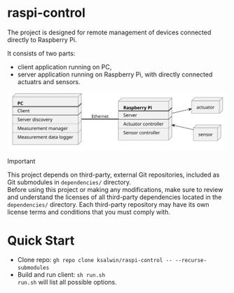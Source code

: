 # raspi-control
The project is designed for remote management of devices connected directly to Raspberry
Pi.

It consists of two parts:
- client application running on PC,
- server application running on Raspberry Pi, with directly connected actuatrs and
sensors.

<div align="center">
  <img src="doc/system_topology.svg" alt="Diagram">
</div>

> [!IMPORTANT]
> This project depends on third-party, external Git repositories, included as Git
submodules in `dependencies/` directory.  
> Before using this project or making any modifications, make sure to review and
understand the licenses of all third-party dependencies located in the `dependencies/`
directory. Each third-party repository may have its own license terms and conditions that
you must comply with.

# Quick Start
- Clone repo: `gh repo clone ksalwin/raspi-control -- --recurse-submodules`
- Build and run client: `sh run.sh`  
`run.sh` will list all possible options.
